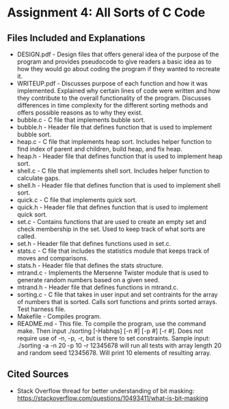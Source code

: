 # Assignment 4: All Sorts of C Code

## Files Included and Explanations

- DESIGN.pdf - Design files that offers general idea of the purpose of the program and provides pseudocode to give readers a basic idea as to how they would go about coding the program if they wanted to recreate it.
- WRITEUP.pdf - Discusses purpose of each function and how it was implemented. Explained why certain lines of code were written and how they contribute to the overall functionality of the program. Discusses differences in time complexity for the different sorting methods and offers possible reasons as to why they exist.
- bubble.c - C file that implements bubble sort.
- bubble.h - Header file that defines function that is used to implement bubble sort.
- heap.c - C file that implements heap sort. Includes helper function to find index of parent and children, build heap, and fix heap.
- heap.h - Header file that defines function that is used to implement heap sort.
- shell.c - C file that implements shell sort. Includes helper function to calculate gaps.
- shell.h - Header file that defines function that is used to implement shell sort.
- quick.c - C file that implements quick sort.
- quick.h - Header file that defines function that is used to implement quick sort.
- set.c - Contains functions that are used to create an empty set and check membership in the set. Used to keep track of what sorts are called.
- set.h - Header file that defines functions used in set.c.
- stats.c - C file that includes the statistics module that keeps track of moves and comparisons.
- stats.h - Header file that defines the stats structure.
- mtrand.c - Implements the Mersenne Twister module that is used to generate random numbers based on a given seed.
- mtrand.h - Header file that defines functions in mtrand.c.
- sorting.c - C file that takes in user input and set contraints for the array of numbers that is sorted. Calls sort functions and prints sorted arrays. Test harness file.
- Makefile - Compiles program.
- README.md - This file. To compile the program, use the command make. Then input ./sorting [-Habhqs] [-n #] [-p #] [-r #]. Does not require use of -n, -p, -r, but is there to set constraints. Sample input: ./sorting -a -n 20 -p 10 -r 12345678 will run all tests with array length 20 and random seed 12345678. Will print 10 elements of resulting array.

## Cited Sources

- Stack Overflow thread for better understanding of bit masking: https://stackoverflow.com/questions/10493411/what-is-bit-masking
